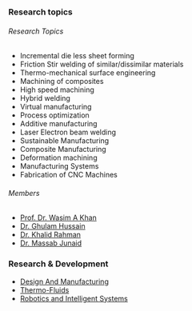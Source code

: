 ### Research topics
###### Research Topics
  * Incremental die less sheet forming
  * Friction Stir welding of similar/dissimilar materials
  * Thermo-mechanical surface engineering
  * Machining of composites
  * High speed machining
  * Hybrid welding
  * Virtual manufacturing
  * Process optimization
  * Additive manufacturing
  * Laser Electron beam welding
  * Sustainable Manufacturing
  * Composite Manufacturing
  * Deformation machining
  * Manufacturing Systems
  * Fabrication of CNC Machines


###### Members
  * [Prof. Dr. Wasim A Khan](https://www.giki.edu.pk/Faculty/Prof-Dr-Wasim-Ahmed-Khan)
  * [Dr. Ghulam Hussain](https://www.giki.edu.pk/Faculty/Dr-G-Hussain)
  * [Dr. Khalid Rahman](https://www.giki.edu.pk/Faculty/Dr-Khalid-Rahman)
  * [Dr. Massab Junaid](https://www.giki.edu.pk/Faculty/Dr-Massab-Junaid)


### Research & Development
  * [Design And Manufacturing](https://giki.edu.pk/rd/rd-fme/design-and-manufacturing/)
  * [Thermo-Fluids](https://giki.edu.pk/rd/rd-fme/thermo-fluids/)
  * [Robotics and Intelligent Systems](https://giki.edu.pk/rd/rd-fme/dynamics-and-control/)


